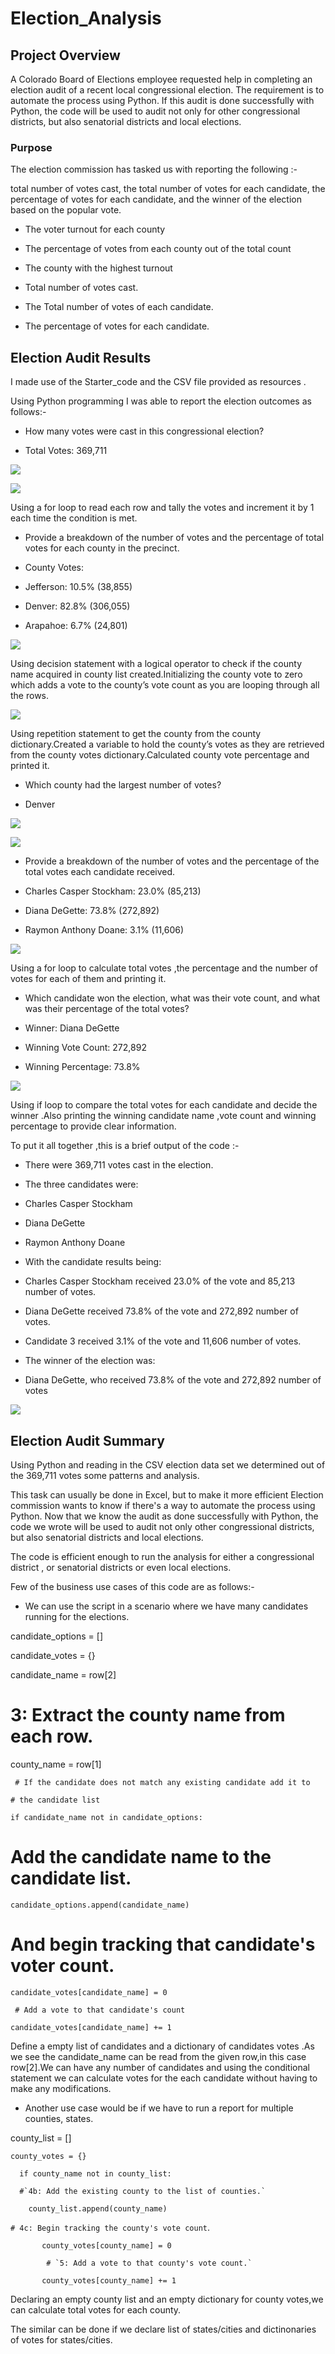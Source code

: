 ﻿# Election_Analysis

## Project Overview

A Colorado Board of Elections employee requested help in completing an election audit of a recent local congressional election. The requirement is to automate the process using Python. If this audit is done successfully with Python, the code will be used to audit not only for other congressional districts, but also senatorial districts and local elections.

### Purpose

The election commission has tasked us with reporting the following :-

total number of votes cast, the total number of votes for each candidate, the percentage of votes for each candidate, and the winner of the election based on the popular vote.

  

-   The voter turnout for each county
    
-   The percentage of votes from each county out of the total count
    
-   The county with the highest turnout
    
-   Total number of votes cast.
    
-   The Total number of votes of each candidate.
    
-   The percentage of votes for each candidate.
    

  

## Election Audit Results

I made use of the Starter_code and the CSV file provided as resources .

Using Python programming I was able to report the election outcomes as follows:-

-   How many votes were cast in this congressional election?
    

-   Total Votes: 369,711
    

![](https://lh3.googleusercontent.com/JFMDoECAwyk2FJ9DFfIAiGJEeiYx2bJtUN0MuIq-X3hn6RCAy_k_hiQpSg9zlgbEgDI0fIBTmLhdnR4k_x2QQqqCA3X7Cbnp7K5fQfXGF93pPozeN0ypzEhJT2QUg2cUlhYKPQysxrWfDcr0z_w2dAvUk9UXA2RG_nqSBCGK38do1I-kmlUwlNy42PRO)

![](https://lh4.googleusercontent.com/UygtCwEfhFkZqtN5mIlPg5IEXdgC_U54kehxp8sQOnpYhNRusIi6bvtiqQW7HMYqmbThZiDMYM7d65SGaJCC7rLns1QthW4cjMcqWNQs9nJbTFuw-P7YQDo5wPYHbNgP2mGyJ2XBZTZZtBQxBlzuB4eScvZkK7KV9KNh31MIOlwkYYFPF-ASVU4pN1ri)

Using a for loop to read each row and tally the votes and increment it by 1 each time the condition is met.

-   Provide a breakdown of the number of votes and the percentage of total votes for each county in the precinct.
    

-   County Votes:
    
-   Jefferson: 10.5% (38,855)
    
-   Denver: 82.8% (306,055)
    
-   Arapahoe: 6.7% (24,801)
    

![](https://lh6.googleusercontent.com/B2g4YDxsb32ES9ZRzph9CRq8RBghZ5D-L8yEWbLeXi1A8dLkBtzuzDZ5gGRGFB-a-azPNiVjSOBvEn5cDYtGH3q7eIqSSWvnu9G-OB2ec8m3z1jrhbJuCt5IaUo0yfsygwgF7YnWU7mfT43Llh3g93I2qwE5XrKAEeA3bzDVb3FGPqsumtOTf9Iltdr0)

Using decision statement with a logical operator to check if the county name acquired in county list created.Initializing the county vote to zero which adds a vote to the county’s vote count as you are looping through all the rows.

![](https://lh6.googleusercontent.com/dbYa7DfB1obfuM3iF_i85LFs8OuF8RUF7g7WkseeieoeH_56K5p9dFFhXOn4-so21NztSfYkkQsXNuxLOkBP2KxAtTWGwBONURRF28C367JvuyestNyS22sZstLI4k65QyrbrIqlGBcelJhjwTjaZDbt3Q3NyJjaeNqfmb07iO5K370SLVelLmMcf-hz)

Using repetition statement to get the county from the county dictionary.Created a variable to hold the county’s votes as they are retrieved from the county votes dictionary.Calculated county vote percentage and printed it.

  

-   Which county had the largest number of votes?
    

-   Denver
    

![](https://lh5.googleusercontent.com/xRvJA_4PuRR4kGZADogL2k-sKqVRnmgFuUAdDVAkKo2RujZKgkUVSflagLrgu4kMv4965gdyilN_je-rj8d5w4rGIyQVcrkv_ChIo58s_PozHz-fBUnubPD8gA9ndri33FdAbCocLGiDgq-rg2O-POXVSSP_tsjS37XeJ5G5a7ySTQ2xOZJs-NTJbc_s)

![](https://lh3.googleusercontent.com/HOwX22-fKk4zq0SgWT2pcF8o3cFdKutxn2x2hX5vIyp9linNK4nww567NsTCumrpkJ1vQFC5TpBb2HYXesNO2bJ4KJmj7Fjtp9qnJ6JlfgNb0dxj4iX4y9aLt4ym_C1KGnSWLOIsfkhzbM_PJGP4O6lkbVaeeGobiM_oSNP5OhyZXXwD4DfmuKuUe1_k)

-   Provide a breakdown of the number of votes and the percentage of the total votes each candidate received.
    

-   Charles Casper Stockham: 23.0% (85,213)
    
-   Diana DeGette: 73.8% (272,892)
    
-   Raymon Anthony Doane: 3.1% (11,606)
    

![](https://lh3.googleusercontent.com/wUA_cGHSUWA3Eak_FrcvUyxUWK03ywpQ7yiKOiBPHKwf61vUCQjUF54EeJURE7Kv10GNRCluh3Ap61vHdfAkBPIEShKAkoaHuWnL3vyKhpHB2BqeQZhNigm7r0AMh4hEe-XGvs8rSJ8tvT2Dhl9vwRmiz8cCyDhZxcLaDceSI0JNZ3jc8bd24eqU3fZP)

Using a for loop to calculate total votes ,the percentage and the number of votes for each of them and printing it.

-   Which candidate won the election, what was their vote count, and what was their percentage of the total votes?
    

-   Winner: Diana DeGette
    
-   Winning Vote Count: 272,892
    
-   Winning Percentage: 73.8%
    

![](https://lh3.googleusercontent.com/A6Eh2fxUybNwnJcgRM03QhqwRYk301dkOdOe-mV0yQkRg4UJW_ZcCAfKZp_-eJhx0p84RT5tgFCrPCBSifoDsmpBjs1A47yUpzFTBlvGdzm5Jmg01nqmwEb6BGo_xewysEmGFGvViqyn9Y6eBRMfCww6USqTPXQI0MwBfOV1luMaIRYo1pOBwycG8ZgR)

Using if loop to compare the total votes for each candidate and decide the winner .Also printing the winning candidate name ,vote count and winning percentage to provide clear information.

  

To put it all together ,this is a brief output of the code :-

-   There were 369,711 votes cast in the election.
    
-   The three candidates were:
    

-   Charles Casper Stockham
    
-   Diana DeGette
    
-   Raymon Anthony Doane
    

-   With the candidate results being:
    

-   Charles Casper Stockham received 23.0% of the vote and 85,213 number of votes.
    
-   Diana DeGette received 73.8% of the vote and 272,892 number of votes.
    
-   Candidate 3 received 3.1% of the vote and 11,606 number of votes.
    

-   The winner of the election was:
    

-   Diana DeGette, who received 73.8% of the vote and 272,892 number of votes
    

  

![](https://lh5.googleusercontent.com/ui51_0YZZLLcCg0AoVJnkug2uSUgrBfmSaQwT3_GdG4busf_kIH41GDoG_waTKjwMJvxvfU8sLe4yI6u5f9bgPa5y-isMV39U5H0K_E-GBfGpNtTlOe2YxFWgNSl8MaD7myjPY2u0JKacMGNA8iQCdoMET3BP6PzztbtLHdbLhxN1zlqbLN62CSFWlrY)

## Election Audit Summary

Using Python and reading in the CSV election data set we determined out of the 369,711 votes some patterns and analysis.

This task can usually be done in Excel, but to make it more efficient Election commission wants to know if there's a way to automate the process using Python. Now that we know the audit as done successfully with Python, the code we wrote will be used to audit not only other congressional districts, but also senatorial districts and local elections.

  

The code is efficient enough to run the analysis for either a congressional district , or senatorial districts or even local elections.

  

Few of the business use cases of this code are as follows:-

-   We can use the script in a scenario where we have many candidates running for the elections.
    
candidate_options = []

candidate_votes = {}

candidate_name = row[2]

 # 3: Extract the county name from each row.
county_name = row[1]

     # If the candidate does not match any existing candidate add it to
    
    # the candidate list

    if candidate_name not in candidate_options:

   # Add the candidate name to the candidate list.
    
    candidate_options.append(candidate_name)

   # And begin tracking that candidate's voter count.
    
    candidate_votes[candidate_name] = 0
    
     # Add a vote to that candidate's count

    candidate_votes[candidate_name] += 1

Define a empty list of candidates and a dictionary of candidates votes .As we see the candidate_name can be read from the given row,in this case row[2].We can have any number of candidates and using the conditional statement we can calculate votes for the each candidate without having to make any modifications.

-   Another use case would be if we have to run a report for multiple counties, states.
    
  county_list = []
  
    county_votes = {}
    
	  if county_name not in county_list:
	  
	  #`4b: Add the existing county to the list of counties.`
	  
        county_list.append(county_name)
	
   `# 4c: Begin tracking the county's vote count`.
   
           county_votes[county_name] = 0
	   
            # `5: Add a vote to that county's vote count.`
	    
           county_votes[county_name] += 1

 
Declaring an empty county list and an empty dictionary for county votes,we can calculate total votes for each county.

The similar can be done if we declare list of states/cities and dictinonaries of votes for states/cities.
